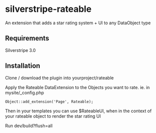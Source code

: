 silverstripe-rateable
=====================

An extension that adds a star rating system + UI to any DataObject type 

## Requirements

Silverstripe 3.0

## Installation

Clone / download the plugin into yourproject/rateable

Apply the Rateable DataExtension to the Objects you want to rate. ie. in mysite/_config.php

	Object::add_extension('Page', Rateable);

Then in your templates you can use $RateableUI, when in the context of your rateable object to render the star rating UI

Run dev/build?flush=all

